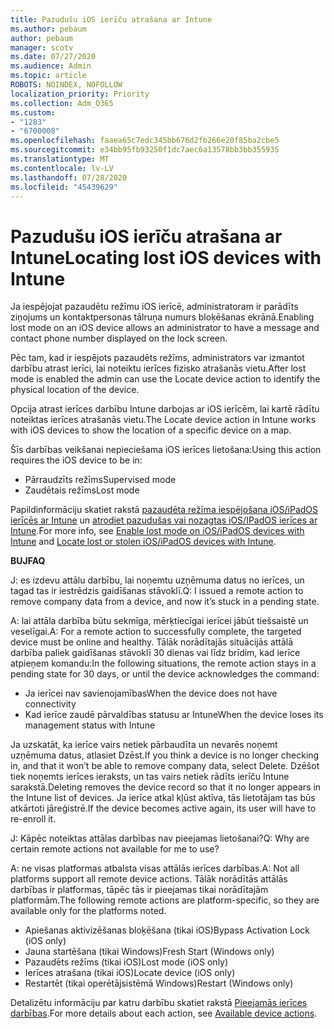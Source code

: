 ```yaml
---
title: Pazudušu iOS ierīču atrašana ar Intune
ms.author: pebaum
author: pebaum
manager: scotv
ms.date: 07/27/2020
ms.audience: Admin
ms.topic: article
ROBOTS: NOINDEX, NOFOLLOW
localization_priority: Priority
ms.collection: Adm_O365
ms.custom:
- "1283"
- "6700008"
ms.openlocfilehash: faaea65c7edc345bb676d2fb266e20f85ba2cbe5
ms.sourcegitcommit: e34bb95fb93250f1dc7aec6a13578bb3bb355935
ms.translationtype: MT
ms.contentlocale: lv-LV
ms.lasthandoff: 07/28/2020
ms.locfileid: "45439629"
---
```

# <a name="locating-lost-ios-devices-with-intune"></a><span data-ttu-id="1c328-102">Pazudušu iOS ierīču atrašana ar Intune</span><span class="sxs-lookup"><span data-stu-id="1c328-102">Locating lost iOS devices with Intune</span></span>

<span data-ttu-id="1c328-103">Ja iespējojat pazaudētu režīmu iOS ierīcē, administratoram ir parādīts ziņojums un kontaktpersonas tālruņa numurs bloķēšanas ekrānā.</span><span class="sxs-lookup"><span data-stu-id="1c328-103">Enabling lost mode on an iOS device allows an administrator to have a message and contact phone number displayed on the lock screen.</span></span>

<span data-ttu-id="1c328-104">Pēc tam, kad ir iespējots pazaudēts režīms, administrators var izmantot darbību atrast ierīci, lai noteiktu ierīces fizisko atrašanās vietu.</span><span class="sxs-lookup"><span data-stu-id="1c328-104">After lost mode is enabled the admin can use the Locate device action to identify the physical location of the device.</span></span>

<span data-ttu-id="1c328-105">Opcija atrast ierīces darbību Intune darbojas ar iOS ierīcēm, lai kartē rādītu noteiktas ierīces atrašanās vietu.</span><span class="sxs-lookup"><span data-stu-id="1c328-105">The Locate device action in Intune works with iOS devices to show the location of a specific device on a map.</span></span>

<span data-ttu-id="1c328-106">Šīs darbības veikšanai nepieciešama iOS ierīces lietošana:</span><span class="sxs-lookup"><span data-stu-id="1c328-106">Using this action requires the iOS device to be in:</span></span>

- <span data-ttu-id="1c328-107">Pārraudzīts režīms</span><span class="sxs-lookup"><span data-stu-id="1c328-107">Supervised mode</span></span>
- <span data-ttu-id="1c328-108">Zaudētais režīms</span><span class="sxs-lookup"><span data-stu-id="1c328-108">Lost mode</span></span>

<span data-ttu-id="1c328-109">Papildinformāciju skatiet rakstā [pazaudēta režīma iespējošana iOS/iPadOS ierīcēs ar Intune](https://docs.microsoft.com/intune/device-lost-mode) un [atrodiet pazudušas vai nozagtas iOS/IPadOS ierīces ar Intune](https://docs.microsoft.com/intune/device-locate).</span><span class="sxs-lookup"><span data-stu-id="1c328-109">For more info, see [Enable lost mode on iOS/iPadOS devices with Intune](https://docs.microsoft.com/intune/device-lost-mode) and [Locate lost or stolen iOS/iPadOS devices with Intune](https://docs.microsoft.com/intune/device-locate).</span></span>

<span data-ttu-id="1c328-110">**BUJ**</span><span class="sxs-lookup"><span data-stu-id="1c328-110">**FAQ**</span></span>

<span data-ttu-id="1c328-111">J: es izdevu attālu darbību, lai noņemtu uzņēmuma datus no ierīces, un tagad tas ir iestrēdzis gaidīšanas stāvoklī.</span><span class="sxs-lookup"><span data-stu-id="1c328-111">Q: I issued a remote action to remove company data from a device, and now it’s stuck in a pending state.</span></span>

<span data-ttu-id="1c328-112">A: lai attāla darbība būtu sekmīga, mērķtiecīgai ierīcei jābūt tiešsaistē un veselīgai.</span><span class="sxs-lookup"><span data-stu-id="1c328-112">A: For a remote action to successfully complete, the targeted device must be online and healthy.</span></span> <span data-ttu-id="1c328-113">Tālāk norādītajās situācijās attālā darbība paliek gaidīšanas stāvoklī 30 dienas vai līdz brīdim, kad ierīce atpieņem komandu:</span><span class="sxs-lookup"><span data-stu-id="1c328-113">In the following situations, the remote action stays in a pending state for 30 days, or until the device acknowledges the command:</span></span>

- <span data-ttu-id="1c328-114">Ja ierīcei nav savienojamības</span><span class="sxs-lookup"><span data-stu-id="1c328-114">When the device does not have connectivity</span></span>
- <span data-ttu-id="1c328-115">Kad ierīce zaudē pārvaldības statusu ar Intune</span><span class="sxs-lookup"><span data-stu-id="1c328-115">When the device loses its management status with Intune</span></span>

<span data-ttu-id="1c328-116">Ja uzskatāt, ka ierīce vairs netiek pārbaudīta un nevarēs noņemt uzņēmuma datus, atlasiet Dzēst.</span><span class="sxs-lookup"><span data-stu-id="1c328-116">If you think a device is no longer checking in, and that it won’t be able to remove company data, select Delete.</span></span> <span data-ttu-id="1c328-117">Dzēšot tiek noņemts ierīces ieraksts, un tas vairs netiek rādīts ierīču Intune sarakstā.</span><span class="sxs-lookup"><span data-stu-id="1c328-117">Deleting removes the device record so that it no longer appears in the Intune list of devices.</span></span> <span data-ttu-id="1c328-118">Ja ierīce atkal kļūst aktīva, tās lietotājam tas būs atkārtoti jāreģistrē.</span><span class="sxs-lookup"><span data-stu-id="1c328-118">If the device becomes active again, its user will have to re-enroll it.</span></span>

<span data-ttu-id="1c328-119">J: Kāpēc noteiktas attālas darbības nav pieejamas lietošanai?</span><span class="sxs-lookup"><span data-stu-id="1c328-119">Q: Why are certain remote actions not available for me to use?</span></span>

<span data-ttu-id="1c328-120">A: ne visas platformas atbalsta visas attālās ierīces darbības.</span><span class="sxs-lookup"><span data-stu-id="1c328-120">A: Not all platforms support all remote device actions.</span></span> <span data-ttu-id="1c328-121">Tālāk norādītās attālās darbības ir platformas, tāpēc tās ir pieejamas tikai norādītajām platformām.</span><span class="sxs-lookup"><span data-stu-id="1c328-121">The following remote actions are platform-specific, so they are available only for the platforms noted.</span></span>

- <span data-ttu-id="1c328-122">Apiešanas aktivizēšanas bloķēšana (tikai iOS)</span><span class="sxs-lookup"><span data-stu-id="1c328-122">Bypass Activation Lock (iOS only)</span></span>
- <span data-ttu-id="1c328-123">Jauna startēšana (tikai Windows)</span><span class="sxs-lookup"><span data-stu-id="1c328-123">Fresh Start (Windows only)</span></span>
- <span data-ttu-id="1c328-124">Pazaudēts režīms (tikai iOS)</span><span class="sxs-lookup"><span data-stu-id="1c328-124">Lost mode (iOS only)</span></span>
- <span data-ttu-id="1c328-125">Ierīces atrašana (tikai iOS)</span><span class="sxs-lookup"><span data-stu-id="1c328-125">Locate device (iOS only)</span></span>
- <span data-ttu-id="1c328-126">Restartēt (tikai operētājsistēmā Windows)</span><span class="sxs-lookup"><span data-stu-id="1c328-126">Restart (Windows only)</span></span>

<span data-ttu-id="1c328-127">Detalizētu informāciju par katru darbību skatiet rakstā [Pieejamās ierīces darbības](https://docs.microsoft.com/intune/device-management#available-device-actions).</span><span class="sxs-lookup"><span data-stu-id="1c328-127">For more details about each action, see [Available device actions](https://docs.microsoft.com/intune/device-management#available-device-actions).</span></span>